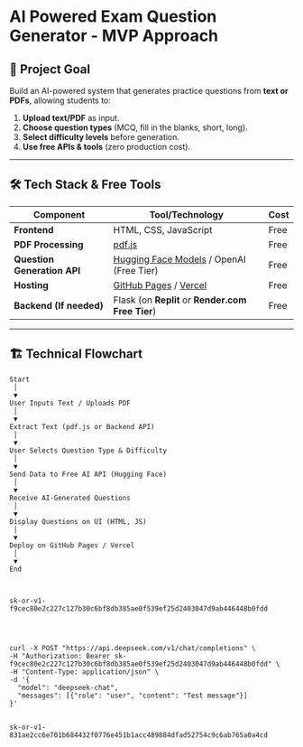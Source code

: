 # AI Powered Exam Question Generator - MVP Approach

## 📌 Project Goal
Build an AI-powered system that generates practice questions from **text or PDFs**, allowing students to:
1. **Upload text/PDF** as input.
2. **Choose question types** (MCQ, fill in the blanks, short, long).
3. **Select difficulty levels** before generation.
4. **Use free APIs & tools** (zero production cost).

---

## 🛠️ Tech Stack & Free Tools

| Component | Tool/Technology | Cost |
|-----------|----------------|------|
| **Frontend** | HTML, CSS, JavaScript | Free |
| **PDF Processing** | [pdf.js](https://mozilla.github.io/pdf.js/) | Free |
| **Question Generation API** | [Hugging Face Models](https://huggingface.co/models) / OpenAI (Free Tier) | Free |
| **Hosting** | [GitHub Pages](https://pages.github.com/) / [Vercel](https://vercel.com/) | Free |
| **Backend (If needed)** | Flask (on **Replit** or **Render.com Free Tier**) | Free |

---

## 🏗️ Technical Flowchart

```plaintext
Start
 │
 ▼
User Inputs Text / Uploads PDF
 │
 ▼
Extract Text (pdf.js or Backend API)
 │
 ▼
User Selects Question Type & Difficulty
 │
 ▼
Send Data to Free AI API (Hugging Face)
 │
 ▼
Receive AI-Generated Questions
 │
 ▼
Display Questions on UI (HTML, JS)
 │
 ▼
Deploy on GitHub Pages / Vercel
 │
 ▼
End



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




curl -X POST "https://api.deepseek.com/v1/chat/completions" \
-H "Authorization: Bearer sk-f9cec80e2c227c127b30c6bf8db385ae0f539ef25d2403047d9ab446448b0fdd" \
-H "Content-Type: application/json" \
-d '{
  "model": "deepseek-chat",
  "messages": [{"role": "user", "content": "Test message"}]
}'


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